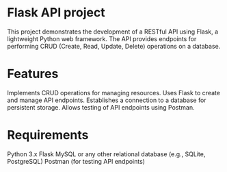 # Flask API project
This project demonstrates the development of a RESTful API using Flask, a lightweight Python web framework. The API provides endpoints for performing CRUD (Create, Read, Update, Delete) operations on a database.

# Features
Implements CRUD operations for managing resources.
Uses Flask to create and manage API endpoints.
Establishes a connection to a database for persistent storage.
Allows testing of API endpoints using Postman.
# Requirements
Python 3.x
Flask
MySQL or any other relational database (e.g., SQLite, PostgreSQL)
Postman (for testing API endpoints)
